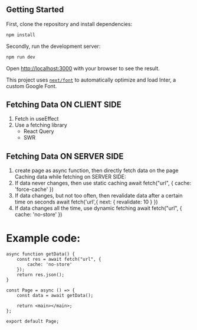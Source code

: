## Getting Started

First, clone the repository and install dependencies:
```bash
npm install
```

Secondly, run the development server:

```bash
npm run dev
```

Open [http://localhost:3000](http://localhost:3000) with your browser to see the result.

This project uses [`next/font`](https://nextjs.org/docs/basic-features/font-optimization) to automatically optimize and load Inter, a custom Google Font.

## Fetching Data ON CLIENT SIDE
1. Fetch in useEffect
2. Use a fetching library
    - React Query
    - SWR

## Fetching Data ON SERVER SIDE
1. create page as async function, then directly fetch data on the page
Caching data while fetching on SERVER SIDE:
1. If data never changes, then use static caching
await fetch("url", {
    cache: 'force-cache'
})
2. If data changes, but not too often, then revalidate data after a certain time on seconds
await fetch('url',{
    next: { revalidate: 10 }
})
3. If data changes all the time, use dynamic fetching
await fetch("url", {
    cache: 'no-store'
})

# Example code:
```
async function getData() {
    const res = await fetch("url", {
        cache: 'no-store'
    });
    return res.json();
}

const Page = async () => {
    const data = await getData();

    return <main></main>;
};

export default Page;
```